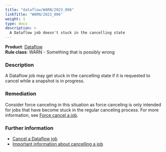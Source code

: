 ```yaml
---
title: "dataflow/WARN/2023_006"
linkTitle: "WARN/2023_006"
weight: 1
type: docs
description: >
  A Dataflow job doesn't stuck in the cancelling state
---
```


**Product**: [Dataflow](https://cloud.google.com/dataflow)\
**Rule class**: WARN - Something that is possibly wrong

### Description

A Dataflow job may get stuck in the cancelling state if
it is requested to cancel while a snapshot is in progress.

### Remediation

Consider force canceling in this situation as force canceling is only intended for jobs that have become stuck in the regular canceling process. For more information, see [Force cancel a job](https://cloud.google.com/dataflow/docs/guides/stopping-a-pipeline#forcecancel).

### Further information

- [Cancel a Dataflow job](https://cloud.google.com/dataflow/docs/guides/stopping-a-pipeline#cancel)
- [Important information about cancelling a job](https://cloud.google.com/dataflow/docs/guides/stopping-a-pipeline#important_information_about_canceling_a_job)
